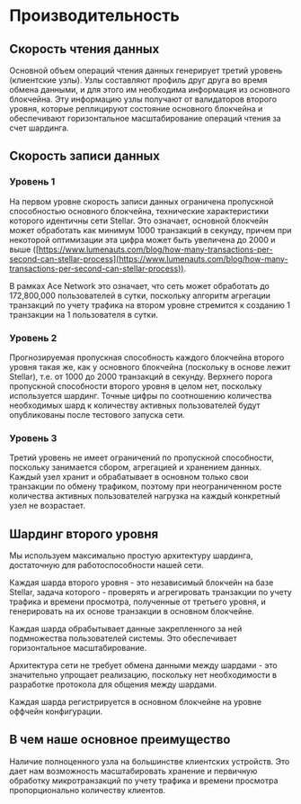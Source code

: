 # Производительность

## Скорость чтения данных

Основной объем операций чтения данных генерирует третий уровень (клиентские узлы). Узлы составляют профиль друг друга во время обмена данными, и для этого им необходима информация из основного блокчейна. Эту информацию узлы получают от валидаторов второго уровня, которые реплицируют состояние основного блокчейна и обеспечивают горизонтальное масштабирование операций чтения за счет шардинга.

## Скорость записи данных

### Уровень 1

На первом уровне скорость записи данных ограничена пропускной способностью основного блокчейна, технические характеристики которого идентичны сети Stellar. Это означает, основной блокчейн может обработать как минимум 1000 транзакций в секунду, причем при некоторой оптимизации эта цифра может быть увеличена до 2000 и выше ([https://www.lumenauts.com/blog/how-many-transactions-per-second-can-stellar-process](https://www.lumenauts.com/blog/how-many-transactions-per-second-can-stellar-process)).

В рамках Ace Network это означает, что сеть может обработать до 172,800,000 пользователей в сутки, поскольку алгоритм агрегации транзакций по учету трафика на втором уровне стремится к созданию 1 транзакции на 1 пользователя в сутки.

### Уровень 2

Прогнозируемая пропускная способность каждого блокчейна второго уровня такая же, как у основного блокчейна (поскольку в основе лежит Stellar), т.е. от 1000 до 2000 транзакций в секунду. Верхнего порога пропускной способности второго уровня в целом нет, поскольку используется шардинг. Точные цифры по соотношению количества необходимых шард к количеству активных пользователей будут опубликованы после тестового запуска сети.

### Уровень 3

Третий уровень не имеет ограничений по пропускной способности, поскольку занимается сбором, агрегацией и хранением данных. Каждый узел хранит и обрабатывает в основном только свои транзакции по обмену трафиком, поэтому при неограниченном росте количества активных пользователей нагрузка на каждый конкретный узел не возрастает.

## Шардинг второго уровня

Мы используем максимально простую архитектуру шардинга, достаточную для работоспособности нашей сети.

Каждая шарда второго уровня - это независимый блокчейн на базе Stellar, задача которого - проверять и агрегировать транзакции по учету трафика и времени просмотра, полученные от третьего уровня, и генерировать на их основе транзакции в основном блокчейне.

Каждая шарда обрабытывает данные закрепленного за ней подмножества пользователей системы. Это обеспечивает горизонтальное масштабирование.

Архитектура сети не требует обмена данными между шардами - это значительно упрощает реализацию, поскольку нет необходимости в разработке протокола для общения между шардами.

Каждая шарда регистрируется в основном блокчейне на уровне оффчейн конфигурации.

## В чем наше основное преимущество

Наличие полноценного узла на большинстве клиентских устройств. Это дает нам возможность масштабировать хранение и первичную обработку микротранзакций по учету трафика и времени просмотра пропорционально количеству клиентов.